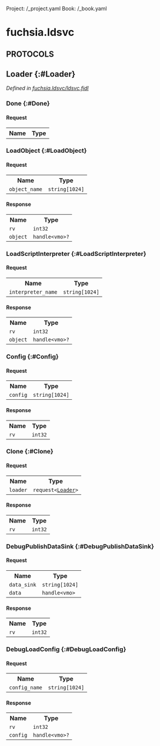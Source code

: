 Project: /_project.yaml
Book: /_book.yaml

# fuchsia.ldsvc


## **PROTOCOLS**

## Loader {:#Loader}
*Defined in [fuchsia.ldsvc/ldsvc.fidl](https://fuchsia.googlesource.com/fuchsia/+/master/zircon/system/fidl/fuchsia-ldsvc/ldsvc.fidl#18)*


### Done {:#Done}


#### Request
<table>
    <tr><th>Name</th><th>Type</th></tr>
    </table>



### LoadObject {:#LoadObject}


#### Request
<table>
    <tr><th>Name</th><th>Type</th></tr>
    <tr>
            <td><code>object_name</code></td>
            <td>
                <code>string[1024]</code>
            </td>
        </tr></table>


#### Response
<table>
    <tr><th>Name</th><th>Type</th></tr>
    <tr>
            <td><code>rv</code></td>
            <td>
                <code>int32</code>
            </td>
        </tr><tr>
            <td><code>object</code></td>
            <td>
                <code>handle&lt;vmo&gt;?</code>
            </td>
        </tr></table>

### LoadScriptInterpreter {:#LoadScriptInterpreter}


#### Request
<table>
    <tr><th>Name</th><th>Type</th></tr>
    <tr>
            <td><code>interpreter_name</code></td>
            <td>
                <code>string[1024]</code>
            </td>
        </tr></table>


#### Response
<table>
    <tr><th>Name</th><th>Type</th></tr>
    <tr>
            <td><code>rv</code></td>
            <td>
                <code>int32</code>
            </td>
        </tr><tr>
            <td><code>object</code></td>
            <td>
                <code>handle&lt;vmo&gt;?</code>
            </td>
        </tr></table>

### Config {:#Config}


#### Request
<table>
    <tr><th>Name</th><th>Type</th></tr>
    <tr>
            <td><code>config</code></td>
            <td>
                <code>string[1024]</code>
            </td>
        </tr></table>


#### Response
<table>
    <tr><th>Name</th><th>Type</th></tr>
    <tr>
            <td><code>rv</code></td>
            <td>
                <code>int32</code>
            </td>
        </tr></table>

### Clone {:#Clone}


#### Request
<table>
    <tr><th>Name</th><th>Type</th></tr>
    <tr>
            <td><code>loader</code></td>
            <td>
                <code>request&lt;<a class='link' href='../fuchsia.ldsvc/index.html#Loader'>Loader</a>&gt;</code>
            </td>
        </tr></table>


#### Response
<table>
    <tr><th>Name</th><th>Type</th></tr>
    <tr>
            <td><code>rv</code></td>
            <td>
                <code>int32</code>
            </td>
        </tr></table>

### DebugPublishDataSink {:#DebugPublishDataSink}


#### Request
<table>
    <tr><th>Name</th><th>Type</th></tr>
    <tr>
            <td><code>data_sink</code></td>
            <td>
                <code>string[1024]</code>
            </td>
        </tr><tr>
            <td><code>data</code></td>
            <td>
                <code>handle&lt;vmo&gt;</code>
            </td>
        </tr></table>


#### Response
<table>
    <tr><th>Name</th><th>Type</th></tr>
    <tr>
            <td><code>rv</code></td>
            <td>
                <code>int32</code>
            </td>
        </tr></table>

### DebugLoadConfig {:#DebugLoadConfig}


#### Request
<table>
    <tr><th>Name</th><th>Type</th></tr>
    <tr>
            <td><code>config_name</code></td>
            <td>
                <code>string[1024]</code>
            </td>
        </tr></table>


#### Response
<table>
    <tr><th>Name</th><th>Type</th></tr>
    <tr>
            <td><code>rv</code></td>
            <td>
                <code>int32</code>
            </td>
        </tr><tr>
            <td><code>config</code></td>
            <td>
                <code>handle&lt;vmo&gt;?</code>
            </td>
        </tr></table>















